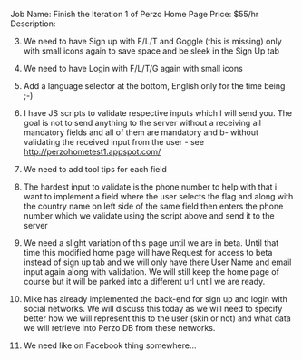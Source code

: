 Job Name: Finish the Iteration 1 of Perzo Home Page 
Price: $55/hr 
Description:

3. We need to have Sign up with F/L/T and Goggle (this is missing) only with small icons again to save space and be sleek in the Sign Up tab

4. We need to have Login with F/L/T/G again with small icons

7. Add a language selector at the bottom, English only for the time being ;-)

8. I have JS scripts to validate respective inputs which I will send you. The goal is not to send anything to the server without a receiving all mandatory fields and all of them are mandatory and b- without validating the received input from the user - see http://perzohometest1.appspot.com/

9. We need to add tool tips for each field

12. The hardest input to validate is the phone number to help with that i want to implement a field where the user selects the flag and along with the country name on left side of the same field then enters the phone number which we validate using the script above and send it to the server

13. We need a slight variation of this page until we are in beta. Until that time this modified home page will have Request for access to beta instead of sign up tab and we will only have there User Name and email input again along with validation. We will still keep the home page of course but it will be parked into a different url until we are ready.

16. Mike has already implemented the back-end for sign up and login with social networks. We will discuss this today as we will need to specify better how we will represent this to the user (skin or not) and what data we will retrieve into Perzo DB from these networks.

17. We need like on Facebook thing somewhere...